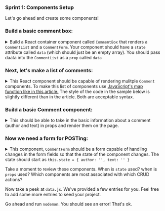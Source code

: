 ### Sprint 1: Components Setup

Let's go ahead and create some components!



### Build a basic comment box:

<details>
  <summary>Build a React container component called <code>CommentBox</code> that renders a <code>CommentList</code> and a <code>CommentForm</code>. Your component should have a <code>state</code> attribute called <code>data</code> (which should just be an empty array). You should pass daata into the <code>CommentList</code> as a <code>prop</code> called <code>data</code> </summary>



  - models
    - comment.js
  - node_modules
    - ...various modules...
  - src
    - Comment.js
    - CommentBox.js
    - CommentForm.js
    - CommentList.js
    - index.js
    - style.js
  - .gitignore
  - data.js
  - index.html
  - package.json
  - README.md
  - server.js


```js
//CommentBox.js
import React, { Component } from 'react';
import CommentList from './CommentList';
import CommentForm from './CommentForm';
import DATA from '../data';
import style from './style';

class CommentBox extends Component {
  constructor(props) {
    super(props);
    this.state = { data: [] };
  }
  render() {
    return (
      <div style={ style.commentBox }>
        <h2>Comments:</h2>
        <CommentList data={ DATA }/>
        <CommentForm />
      </div>
    )
  }
}

export default CommentBox;
```

</details>


### Next, let's make a list of comments:

<details>
  <summary> This React component should be capable of rendering mulitple <code>Comment</code> components. To make this list of components use <a href="http://jasonjl.me/blog/2015/04/18/rendering-list-of-elements-in-react-with-jsx/">JavaScript's map function like in this article.</a> The style of the code in the sample below is slightly different than in the article. Both are acceptable syntax. </summary>


```js
//CommentList.js
import React, { Component } from 'react';
import Comment from './Comment';
import style from './style';

class CommentList extends Component {
  render() {
    let commentNodes = this.props.data.map(comment => {
      return (
        <Comment author={ comment.author } key={ comment.id }>
          { comment.text}
        </Comment>
      )
    })
    return (
      <div style={ style.commentList }>
        { commentNodes }
      </div>
    )
  }
}

export default CommentList;
```

</details>



### Build a basic Comment component:

<details>
  <summary> This should be able to take in the basic information about a comment (author and text) in props and render them on the page.

  </summary>


  ```js
//Comment.js
import React, { Component } from 'react';
import style from './style';
import marked from 'marked';

class Comment extends Component {
  rawMarkup() {
    let rawMarkup = marked(this.props.children.toString());
    return { __html: rawMarkup };
  }
  render() {
    return (
      <div style={ style.comment }>
        <h3>{this.props.author}</h3>
        <span dangerouslySetInnerHTML={ this.rawMarkup() } />
      </div>
    )
  }
}

export default Comment;
```

</details>



### Now we need a form for POSTing:

<details>
  <summary> This component, <code>CommentForm</code> should be a form capable of handling changes in the form fields so that the state of the component changes. The state should start as <code>this.state = { author: '', text: '' }</code>

  </summary>

```js
//CommentForm.js
import React, { Component } from 'react';
import style from './style';

class CommentForm extends Component {
  constructor(props) {
    super(props);
    this.state = { author: '', text: '' };
    this.handleAuthorChange = this.handleAuthorChange.bind(this);
    this.handleTextChange = this.handleTextChange.bind(this);
    this.handleSubmit = this.handleSubmit.bind(this);
  }
  handleAuthorChange(e) {
    this.setState({ author: e.target.value });
  }
  handleTextChange(e) {
    this.setState({ text: e.target.value });
  }
  handleSubmit(e) {
    e.preventDefault();
    console.log(`${this.state.author} said "${this.state.text}"`)
    //we will be tying this into the POST method in a bit
  }
  render() {
    return (
      <form style={ style.commentForm } onSubmit={ this.handleSubmit }>
        <input
          type='text'
          placeholder='Your name...'
          style={ style.commentFormAuthor}
          value={ this.state.author }
          onChange={ this.handleAuthorChange } />
        <input
          type='text'
          placeholder='Say something...'
          style={ style.commentFormText}
          value={ this.state.text }
          onChange={ this.handleTextChange } />
        <input
          type='submit'
          style={ style.commentFormPost }
          value='Post' />
      </form>
    )
  }
}

export default CommentForm;
```

</details>

Take a moment to review these components. When is `state` used? when is `props` used? Which components are most associated with which CRUD actions?

Now take a peek at `data.js`. We've provided a few entries for you. Feel free to add some more entries to seed your project.

Go ahead and run `nodemon`. You should see an error! That's ok.
